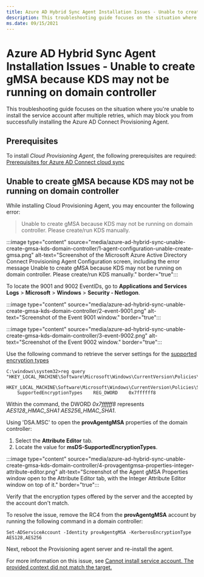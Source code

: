 ```yaml
---
title: Azure AD Hybrid Sync Agent Installation Issues - Unable to create gMSA because KDS may not be running on domain controller
description: This troubleshooting guide focuses on the situation where you're unable to install the service account after multiple retries, which may block you from successfully installing the Azure AD Connect Provisioning Agent.
ms.date: 09/15/2021
---
```


# Azure AD Hybrid Sync Agent Installation Issues - Unable to create gMSA because KDS may not be running on domain controller

This troubleshooting guide focuses on the situation where you're unable to install the service account after multiple retries, which may block you from successfully installing the Azure AD Connect Provisioning Agent.

## Prerequisites

To install *Cloud Provisioning Agent*, the following prerequisites are required: [Prerequisites for Azure AD Connect cloud sync](/azure/active-directory/cloud-sync/how-to-prerequisites)

## Unable to create gMSA because KDS may not be running on domain controller

While installing Cloud Provisioning Agent, you may encounter the following error:

> Unable to create gMSA because KDS may not be running on domain controller. Please create/run KDS manually.

:::image type="content" source="media/azure-ad-hybrid-sync-unable-create-gmsa-kds-domain-controller/1-agent-configuration-unable-create-gmsa.png" alt-text="Screenshot of the Microsoft Azure Active Directory Connect Provisioning Agent Configuration screen, including the error message Unable to create gMSA because KDS may not be running on domain controller. Please create/run KDS manually." border="true":::

To locate the 9001 and 9002 EventIDs, go to **Applications and Services Logs** > **Microsoft** > **Windows** > **Security - Netlogon**.

:::image type="content" source="media/azure-ad-hybrid-sync-unable-create-gmsa-kds-domain-controller/2-event-9001.png" alt-text="Screenshot of the Event 9001 window." border="true":::

:::image type="content" source="media/azure-ad-hybrid-sync-unable-create-gmsa-kds-domain-controller/3-event-9002.png" alt-text="Screenshot of the Event 9002 window." border="true":::

Use the following command to retrieve the server settings for the [supported encryption types](/windows/security/threat-protection/security-policy-settings/network-security-configure-encryption-types-allowed-for-kerberos)

```console
C:\windows\system32>reg query "HKEY_LOCAL_MACHINE\Software\Microsoft\Windows\CurrentVersion\Policies\System\Kerberos\Parameters"

HKEY_LOCAL_MACHINE\Software\Microsoft\Windows\CurrentVersion\Policies\System\Kerberos\Parameters
    SupportedEncryptionTypes    REG_DWORD    0x7ffffff8
```

Within the command, the DWORD *0x7ffffff8* represents *AES128_HMAC_SHA1 AES256_HMAC_SHA1*.

Using 'DSA.MSC' to open the **provAgentgMSA** properties of the domain controller:

1. Select the **Attribute Editor** tab.
1. Locate the value for **msDS-SupportedEncryptionTypes**.

:::image type="content" source="media/azure-ad-hybrid-sync-unable-create-gmsa-kds-domain-controller/4-provagentgmsa-properties-integer-attribute-editor.png" alt-text="Screenshot of the Agent gMSA Properties window open to the Attribute Editor tab, with the Integer Attribute Editor window on top of it." border="true":::

Verify that the encryption types offered by the server and the accepted by the account don't match.

To resolve the issue, remove the RC4 from the **provAgentgMSA** account by running the following command in a domain controller:

```console
Set-ADServiceAccount -Identity provAgentgMSA -KerberosEncryptionType AES128,AES256
```

Next, reboot the Provisioning agent server and re-install the agent.

For more information on this issue, see [Cannot install service account. The provided context did not match the target.](/archive/blogs/joelvickery/cannot-install-service-account-the-provided-context-did-not-match-the-target)
